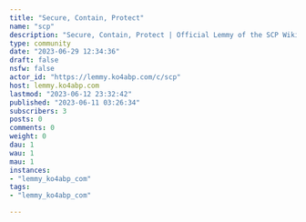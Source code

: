 ```yaml
---
title: "Secure, Contain, Protect" 
name: "scp"
description: "Secure, Contain, Protect | Official Lemmy of the SCP Wiki collaborative-fiction project | scpwiki.com"
type: community
date: "2023-06-29 12:34:36"
draft: false
nsfw: false
actor_id: "https://lemmy.ko4abp.com/c/scp"
host: lemmy.ko4abp.com
lastmod: "2023-06-12 23:32:42"
published: "2023-06-11 03:26:34"
subscribers: 3
posts: 0
comments: 0
weight: 0
dau: 1
wau: 1
mau: 1
instances:
- "lemmy_ko4abp_com"
tags: 
- "lemmy_ko4abp_com"

---
```

